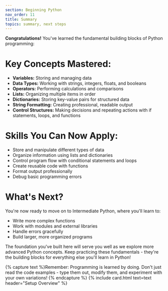 ```yaml
---
section: Beginning Python
nav_order: 11
title: Summary
topics: summary, next steps
---
```


**Congratulations!** You've learned the fundamental building blocks of Python programming:

# Key Concepts Mastered:

- **Variables:** Storing and managing data
- **Data Types:** Working with strings, integers, floats, and booleans
- **Operators:** Performing calculations and comparisons
- **Lists:** Organizing multiple items in order
- **Dictionaries:** Storing key-value pairs for structured data
- **String Formatting:** Creating professional, readable output
- **Control Structures:** Making decisions and repeating actions with if statements, loops, and functions

# Skills You Can Now Apply:

- Store and manipulate different types of data
- Organize information using lists and dictionaries
- Control program flow with conditional statements and loops
- Create reusable code with functions
- Format output professionally
- Debug basic programming errors

# What's Next?

You're now ready to move on to Intermediate Python, where you'll learn to:

- Write more complex functions
- Work with modules and external libraries
- Handle errors gracefully
- Build larger, more organized programs

The foundation you've built here will serve you well as we explore more advanced Python concepts. Keep practicing these fundamentals - they're the building blocks for everything else you'll learn in Python!

{% capture text %}Remember:
Programming is learned by doing. Don't just read the code examples - type them out, modify them, and experiment with your own variations!
{% endcapture %}
{% include card.html text=text header="Setup Overview" %}
